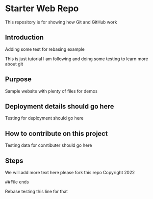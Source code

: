 # Starter Web Repo

This repository is for showing how Git and GitHub work

## Introduction

Adding some test for rebasing example

This is just tutorial I am following and doing some testing to learn more about git
## Purpose

Sample website with plenty of files for demos

## Deployment details should go here 

Testing for deployment should go here


## How to contribute on this project

Testing data for conrtibuter should go here 

## Steps
We will add more text here please fork this repo
Copyright 2022

##File ends 

Rebase testing this line for that